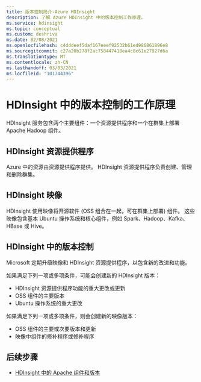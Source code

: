 ```yaml
---
title: 版本控制简介-Azure HDInsight
description: 了解 Azure HDInsight 中的版本控制工作原理。
ms.service: hdinsight
ms.topic: conceptual
ms.custom: deshriva
ms.date: 02/08/2021
ms.openlocfilehash: c4dddeef5daf167eeef92532b61ed986861896e8
ms.sourcegitcommit: c27a20b278f2ac758447418ea4c8c61e27927d6a
ms.translationtype: MT
ms.contentlocale: zh-CN
ms.lasthandoff: 03/03/2021
ms.locfileid: "101744396"
---
```

# <a name="how-versioning-works-in-hdinsight"></a>HDInsight 中的版本控制的工作原理

HDInsight 服务包含两个主要组件：一个资源提供程序和一个在群集上部署 Apache Hadoop 组件。 

## <a name="hdinsight-resource-provider"></a>HDInsight 资源提供程序

Azure 中的资源由资源提供程序提供。 HDInsight 资源提供程序负责创建、管理和删除群集。

## <a name="hdinsight-images"></a>HDInsight 映像

HDInsight 使用映像将开源软件 (OSS 组合在一起，可在群集上部署) 组件。 这些映像包含基本 Ubuntu 操作系统和核心组件，例如 Spark、Hadoop、Kafka、HBase 或 Hive。

## <a name="versioning-in-hdinsight"></a>HDInsight 中的版本控制

Microsoft 定期升级映像和 HDInsight 资源提供程序，以包含新的改进和功能。

如果满足下列一项或多项条件，可能会创建新的 HDInsight 版本：

- HDInsight 资源提供程序功能的重大更改或更新
- OSS 组件的主要版本
- Ubuntu 操作系统的重大更改

如果满足下列一项或多项条件，则会创建新的映像版本：

- OSS 组件的主要或次要版本和更新
- 映像中组件的修补程序或修补程序

## <a name="next-steps"></a>后续步骤

- [HDInsight 中的 Apache 组件和版本](./hdinsight-component-versioning.md)
